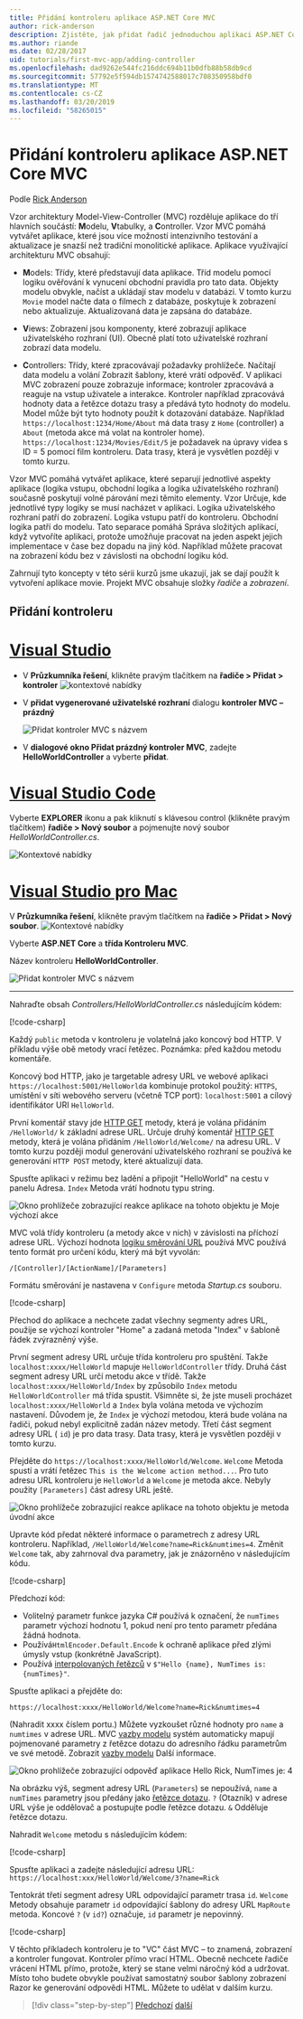 ```yaml
---
title: Přidání kontroleru aplikace ASP.NET Core MVC
author: rick-anderson
description: Zjistěte, jak přidat řadič jednoduchou aplikaci ASP.NET Core MVC.
ms.author: riande
ms.date: 02/28/2017
uid: tutorials/first-mvc-app/adding-controller
ms.openlocfilehash: dad9262e544fc216ddc694b11b0dfb88b58db9cd
ms.sourcegitcommit: 57792e5f594db1574742588017c708350958bdf0
ms.translationtype: MT
ms.contentlocale: cs-CZ
ms.lasthandoff: 03/20/2019
ms.locfileid: "58265015"
---
```

# <a name="add-a-controller-to-an-aspnet-core-mvc-app"></a>Přidání kontroleru aplikace ASP.NET Core MVC

Podle [Rick Anderson](https://twitter.com/RickAndMSFT)

Vzor architektury Model-View-Controller (MVC) rozděluje aplikace do tří hlavních součástí: **M**odelu, **V**tabulky, a **C**ontroller. Vzor MVC pomáhá vytvářet aplikace, které jsou více možností intenzivního testování a aktualizace je snazší než tradiční monolitické aplikace. Aplikace využívající architekturu MVC obsahují:

* **M**odels: Třídy, které představují data aplikace. Tříd modelu pomocí logiku ověřování k vynucení obchodní pravidla pro tato data. Objekty modelu obvykle, načíst a ukládají stav modelu v databázi. V tomto kurzu `Movie` model načte data o filmech z databáze, poskytuje k zobrazení nebo aktualizuje. Aktualizovaná data je zapsána do databáze.

* **V**iews: Zobrazení jsou komponenty, které zobrazují aplikace uživatelského rozhraní (UI). Obecně platí toto uživatelské rozhraní zobrazí data modelu.

* **C**ontrollers: Třídy, které zpracovávají požadavky prohlížeče. Načítají data modelu a volání Zobrazit šablony, které vrátí odpověď. V aplikaci MVC zobrazení pouze zobrazuje informace; kontroler zpracovává a reaguje na vstup uživatele a interakce. Kontroler například zpracovává hodnoty data a řetězce dotazu trasy a předává tyto hodnoty do modelu. Model může být tyto hodnoty použít k dotazování databáze. Například `https://localhost:1234/Home/About` má data trasy z `Home` (controller) a `About` (metoda akce má volat na kontroler home). `https://localhost:1234/Movies/Edit/5` je požadavek na úpravy videa s ID = 5 pomocí film kontroleru. Data trasy, která je vysvětlen později v tomto kurzu.

Vzor MVC pomáhá vytvářet aplikace, které separují jednotlivé aspekty aplikace (logika vstupu, obchodní logika a logika uživatelského rozhraní) současně poskytují volné párování mezi těmito elementy. Vzor Určuje, kde jednotlivé typy logiky se musí nacházet v aplikaci. Logika uživatelského rozhraní patří do zobrazení. Logika vstupu patří do kontroleru. Obchodní logika patří do modelu. Tato separace pomáhá Správa složitých aplikací, když vytvoříte aplikaci, protože umožňuje pracovat na jeden aspekt jejich implementace v čase bez dopadu na jiný kód. Například můžete pracovat na zobrazení kódu bez v závislosti na obchodní logiku kód.

Zahrnují tyto koncepty v této sérii kurzů jsme ukazují, jak se dají použít k vytvoření aplikace movie. Projekt MVC obsahuje složky *řadiče* a *zobrazení*.

## <a name="add-a-controller"></a>Přidání kontroleru

# <a name="visual-studiotabvisual-studio"></a>[Visual Studio](#tab/visual-studio)

* V **Průzkumníka řešení**, klikněte pravým tlačítkem na **řadiče > Přidat > kontroler**
  ![kontextové nabídky](adding-controller/_static/add_controller.png)

* V **přidat vygenerované uživatelské rozhraní** dialogu **kontroler MVC – prázdný**

  ![Přidat kontroler MVC s názvem](adding-controller/_static/ac.png)

* V **dialogové okno Přidat prázdný kontroler MVC**, zadejte **HelloWorldController** a vyberte **přidat**.

# <a name="visual-studio-codetabvisual-studio-code"></a>[Visual Studio Code](#tab/visual-studio-code)

Vyberte **EXPLORER** ikonu a pak kliknutí s klávesou control (klikněte pravým tlačítkem) **řadiče > Nový soubor** a pojmenujte nový soubor *HelloWorldController.cs*.

  ![Kontextové nabídky](~/tutorials/first-mvc-app-xplat/adding-controller/_static/new_file.png)

# <a name="visual-studio-for-mactabvisual-studio-mac"></a>[Visual Studio pro Mac](#tab/visual-studio-mac)

V **Průzkumníka řešení**, klikněte pravým tlačítkem na **řadiče > Přidat > Nový soubor**.
![Kontextové nabídky](~/tutorials/first-mvc-app-mac/adding-controller/_static/add_controller.png)

Vyberte **ASP.NET Core** a **třída Kontroleru MVC**.

Název kontroleru **HelloWorldController**.

![Přidat kontroler MVC s názvem](~/tutorials/first-mvc-app-mac/adding-controller/_static/ac.png)

---

Nahraďte obsah *Controllers/HelloWorldController.cs* následujícím kódem:

[!code-csharp[](~/tutorials/first-mvc-app/start-mvc/sample/MvcMovie/Controllers/HelloWorldController.cs?name=snippet_1)]

Každý `public` metoda v kontroleru je volatelná jako koncový bod HTTP. V příkladu výše obě metody vrací řetězec. Poznámka: před každou metodu komentáře.

Koncový bod HTTP, jako je targetable adresy URL ve webové aplikaci `https://localhost:5001/HelloWorld`a kombinuje protokol použitý: `HTTPS`, umístění v síti webového serveru (včetně TCP port): `localhost:5001` a cílový identifikátor URI `HelloWorld`.

První komentář stavy jde [HTTP GET](https://www.w3schools.com/tags/ref_httpmethods.asp) metody, která je volána přidáním `/HelloWorld/` k základní adrese URL. Určuje druhý komentář [HTTP GET](http://www.w3.org/Protocols/rfc2616/rfc2616-sec9.html) metody, která je volána přidáním `/HelloWorld/Welcome/` na adresu URL. V tomto kurzu později modul generování uživatelského rozhraní se používá ke generování `HTTP POST` metody, které aktualizují data.

Spusťte aplikaci v režimu bez ladění a připojit "HelloWorld" na cestu v panelu Adresa. `Index` Metoda vrátí hodnotu typu string.

![Okno prohlížeče zobrazující reakce aplikace na tohoto objektu je Moje výchozí akce](~/tutorials/first-mvc-app/adding-controller/_static/hell1.png)

MVC volá třídy kontroleru (a metody akce v nich) v závislosti na příchozí adrese URL. Výchozí hodnota [logiku směrování URL](xref:mvc/controllers/routing) používá MVC používá tento formát pro určení kódu, který má být vyvolán:

`/[Controller]/[ActionName]/[Parameters]`

Formátu směrování je nastavena v `Configure` metoda *Startup.cs* souboru.

[!code-csharp[](~/tutorials/first-mvc-app/start-mvc/sample/MvcMovie/Startup.cs?name=snippet_1&highlight=5)]

<!-- 
Add link to explain lambda.
Remove link for simplified tutorial.
-->

Přechod do aplikace a nechcete zadat všechny segmenty adres URL, použije se výchozí kontroler "Home" a zadaná metoda "Index" v šabloně řádek zvýrazněný výše.

První segment adresy URL určuje třída kontroleru pro spuštění. Takže `localhost:xxxx/HelloWorld` mapuje `HelloWorldController` třídy. Druhá část segment adresy URL určí metodu akce v třídě. Takže `localhost:xxxx/HelloWorld/Index` by způsobilo `Index` metodu `HelloWorldController` má třída spustit. Všimněte si, že jste museli procházet `localhost:xxxx/HelloWorld` a `Index` byla volána metoda ve výchozím nastavení. Důvodem je, že `Index` je výchozí metodou, která bude volána na řadiči, pokud nebyl explicitně zadán název metody. Třetí část segment adresy URL ( `id`) je pro data trasy. Data trasy, která je vysvětlen později v tomto kurzu.

Přejděte do `https://localhost:xxxx/HelloWorld/Welcome`. `Welcome` Metoda spustí a vrátí řetězec `This is the Welcome action method...`. Pro tuto adresu URL kontroleru je `HelloWorld` a `Welcome` je metoda akce. Nebyly použity `[Parameters]` část adresy URL ještě.

![Okno prohlížeče zobrazující reakce aplikace na tohoto objektu je metoda úvodní akce](~/tutorials/first-mvc-app/adding-controller/_static/welcome.png)

Upravte kód předat některé informace o parametrech z adresy URL kontroleru. Například, `/HelloWorld/Welcome?name=Rick&numtimes=4`. Změnit `Welcome` tak, aby zahrnoval dva parametry, jak je znázorněno v následujícím kódu.

[!code-csharp[](~/tutorials/first-mvc-app/start-mvc/sample/MvcMovie/Controllers/HelloWorldController.cs?name=snippet_2)]

Předchozí kód:

* Volitelný parametr funkce jazyka C# používá k označení, že `numTimes` parametr výchozí hodnotu 1, pokud není pro tento parametr předána žádná hodnota. <!-- remove for simplified -->
* Používá`HtmlEncoder.Default.Encode` k ochraně aplikace před zlými úmysly vstup (konkrétně JavaScript).
* Používá [interpolovaných řetězců](/dotnet/articles/csharp/language-reference/keywords/interpolated-strings) v `$"Hello {name}, NumTimes is: {numTimes}"`. <!-- remove for simplified -->

Spusťte aplikaci a přejděte do:

   `https://localhost:xxxx/HelloWorld/Welcome?name=Rick&numtimes=4`

(Nahradit xxxx číslem portu.) Můžete vyzkoušet různé hodnoty pro `name` a `numtimes` v adrese URL. MVC [vazby modelu](xref:mvc/models/model-binding) systém automaticky mapují pojmenované parametry z řetězce dotazu do adresního řádku parametrům ve své metodě. Zobrazit [vazby modelu](xref:mvc/models/model-binding) Další informace.

![Okno prohlížeče zobrazující odpověď aplikace Hello Rick, NumTimes je: 4](~/tutorials/first-mvc-app/adding-controller/_static/rick4.png)

Na obrázku výš, segment adresy URL (`Parameters`) se nepoužívá, `name` a `numTimes` parametry jsou předány jako [řetězce dotazu](https://wikipedia.org/wiki/Query_string). `?` (Otazník) v adrese URL výše je oddělovač a postupujte podle řetězce dotazu. `&` Odděluje řetězce dotazu.

Nahradit `Welcome` metodu s následujícím kódem:

[!code-csharp[](~/tutorials/first-mvc-app/start-mvc/sample/MvcMovie/Controllers/HelloWorldController.cs?name=snippet_3)]

Spusťte aplikaci a zadejte následující adresu URL: `https://localhost:xxx/HelloWorld/Welcome/3?name=Rick`

Tentokrát třetí segment adresy URL odpovídající parametr trasa `id`. `Welcome` Metody obsahuje parametr `id` odpovídající šablony do adresy URL `MapRoute` metoda. Koncové `?` (v `id?`) označuje, `id` parametr je nepovinný.

[!code-csharp[](~/tutorials/first-mvc-app/start-mvc/sample/MvcMovie/Startup.cs?name=snippet_1&highlight=5)]

V těchto příkladech kontroleru je to "VC" část MVC – to znamená, zobrazení a kontroler fungovat. Kontroler přímo vrací HTML. Obecně nechcete řadiče vrácení HTML přímo, protože, který se stane velmi náročný kód a udržovat. Místo toho budete obvykle používat samostatný soubor šablony zobrazení Razor ke generování odpovědi HTML. Můžete to udělat v dalším kurzu.

> [!div class="step-by-step"]
> [Předchozí](start-mvc.md)
> [další](adding-view.md)
